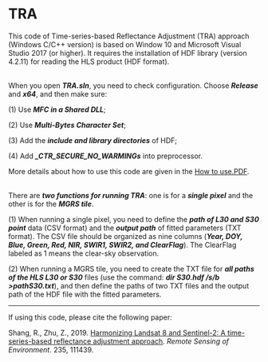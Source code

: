 # TRA
This code of Time-series-based Reflectance Adjustment (TRA) approach (Windows C/C++ version) is based 
on Window 10 and Microsoft Visual Studio 2017 (or higher). It requires the installation of HDF library
(version 4.2.11) for reading the HLS product (HDF format).<br> <br>  

When you open ***TRA.sln***, you need to check configuration. Choose ***Release*** and ***x64***, and then make sure:<br>

  (1) Use ***MFC in a Shared DLL***;<br> 

  (2) Use ***Multi-Bytes Character Set***;<br> 

  (3) Add the ***include and library directories*** of HDF;<br> 

  (4) Add ***_CTR_SECURE_NO_WARMINGs*** into preprocessor.<br> 

More details about how to use this code are given in the [How to use.PDF](https://github.com/GERSL/TRA/blob/master/How%20to%20use.pdf).<br><br>  

There are ***two functions for running TRA***: one is for a ***single pixel*** and the other is for the ***MGRS tile***.<br>

(1) When running a single pixel, you need to define the ***path of L30 and S30 point*** data (CSV format) and the ***output path*** of fitted parameters (TXT format). The CSV file should be organized as nine columns (***Year, DOY, Blue, Green, Red, NIR, SWIR1, SWIR2, and ClearFlag***). The ClearFlag labeled as 1 means the clear-sky observation.<br>

(2) When running a MGRS tile, you need to create the TXT file for ***all paths of the HLS L30 or S30*** files (use the command: ***dir *S30*.hdf /s/b >pathS30.txt***), and then define the paths of two TXT files and the output path of the HDF file with the fitted parameters.<br> 

-------------
If using this code, please cite the following paper:

Shang, R., Zhu, Z., 2019. [Harmonizing Landsat 8 and Sentinel-2: A time-series-based reflectance adjustment approach](https://www.sciencedirect.com/science/article/pii/S0034425719304584). *Remote Sensing of Environment*. 235, 111439.
